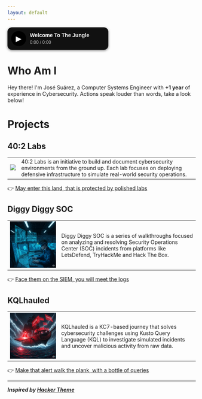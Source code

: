 ```yaml
---
layout: default
---
```


<style>
#yt-player {
  width: 250px;
  padding: 10px;
  border-radius: 12px;
  background: #111;
  color: #fff;
  font-family: Arial, sans-serif;
  display: flex;
  align-items: center;
  gap: 10px;
  box-shadow: 0 2px 6px rgba(0,0,0,0.5);
}
#yt-audio-btn {
  width: 40px;
  height: 40px;
  border-radius: 50%;
  background: #000;
  display: flex;
  align-items: center;
  justify-content: center;
  cursor: pointer;
  font-size: 20px;
}
#yt-song-info {
  flex: 1;
  display: flex;
  flex-direction: column;
  justify-content: center;
}
#yt-title {
  font-size: 14px;
  font-weight: bold;
  margin-bottom: 4px;
}
#yt-time {
  font-size: 12px;
  color: #bbb;
}
#yt-audio-iframe { display: none; }
</style>

<div id="yt-player">
  <div id="yt-audio-btn">▶</div>
  <div id="yt-song-info">
    <div id="yt-title">Welcome To The Jungle</div>
    <div id="yt-time">0:00 / 0:00</div>
  </div>
</div>

<iframe 
  id="yt-audio-iframe"
  width="0" height="0"
  src="https://www.youtube.com/embed/0CNPR2qNzxk?enablejsapi=1&controls=0&modestbranding=1&rel=0"
  allow="autoplay; encrypted-media">
</iframe>

<script>
let player, duration = 0, interval;
function onYouTubeIframeAPIReady() {
  player = new YT.Player('yt-audio-iframe', {
    events: {
      'onReady': (e) => {
        duration = player.getDuration();
        document.getElementById("yt-time").textContent = `0:00 / ${formatTime(duration)}`;
      }
    }
  });
}

const btn = document.getElementById('yt-audio-btn');
const timeEl = document.getElementById('yt-time');

btn.addEventListener('click', () => {
  if (player.getPlayerState() === YT.PlayerState.PLAYING) {
    player.pauseVideo();
    btn.textContent = '▶';
    clearInterval(interval);
  } else {
    player.playVideo();
    btn.textContent = '⏸';
    interval = setInterval(updateTime, 1000);
  }
});

function updateTime() {
  let current = player.getCurrentTime();
  timeEl.textContent = `${formatTime(current)} / ${formatTime(duration)}`;
}

function formatTime(sec) {
  sec = Math.floor(sec);
  let m = Math.floor(sec / 60);
  let s = sec % 60;
  return `${m}:${s.toString().padStart(2, '0')}`;
}

let tag = document.createElement('script');
tag.src = "https://www.youtube.com/iframe_api";
document.body.appendChild(tag);
</script>

# Who Am I
Hey there! I'm José Suárez, a Computer Systems Engineer with **+1 year** of experience in Cybersecurity. Actions speak louder than words, take a look below!

# Projects

## 40:2 Labs
<table>
  <tbody>
    <tr>
      <td><img src="images/40-2-labs/cover.png" /></td>
      <td>40:2 Labs is an initiative to build and document cybersecurity environments from the ground up. Each lab focuses on deploying defensive infrastructure to simulate real-world security operations.</td>
    </tr>
  </tbody>
</table>

👉 [May enter this land, that is protected by polished labs](projects/40-2-labs/index.md)

## Diggy Diggy SOC
<table>
  <tbody>
    <tr>
      <td><img src="images/diggy-diggy-soc.png" /></td>
      <td>Diggy Diggy SOC is a series of walkthroughs focused on analyzing and resolving Security Operations Center (SOC) incidents from platforms like LetsDefend, TryHackMe and Hack The Box.</td>
    </tr>
  </tbody>
</table>

👉 [Face them on the SIEM, you will meet the logs](#)

## KQLhauled
<table>
  <tbody>
    <tr>
      <td><img src="images/kqlhauled.png" /></td>
      <td>KQLhauled is a KC7-based journey that solves cybersecurity challenges using Kusto Query Language (KQL) to investigate simulated incidents and uncover malicious activity from raw data.</td>
    </tr>
  </tbody>
</table>

👉 [Make that alert walk the plank, with a bottle of queries](#)

* * *
_**Inspired by [Hacker Theme](https://github.com/pages-themes/hacker)**_